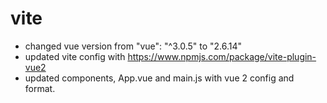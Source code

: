 # vite

- changed vue version from "vue": "^3.0.5" to "2.6.14"
- updated vite config with https://www.npmjs.com/package/vite-plugin-vue2
- updated components, App.vue and main.js with vue 2 config and format.
